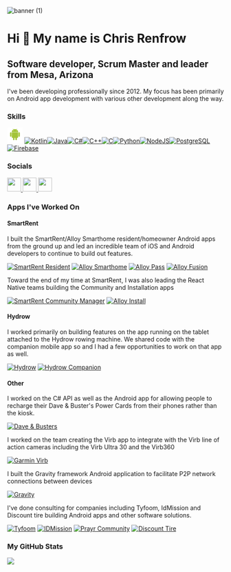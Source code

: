 
![banner (1)](https://github.com/cren90/cren90/assets/24256190/ac0dcfbb-1e35-44d5-b507-a60420038af7)

Hi 👋 My name is Chris Renfrow
==============================

Software developer, Scrum Master and leader from Mesa, Arizona
--------------------------------------------------------------

I've been developing professionally since 2012. My focus has been primarily on Android app development with various other development along the way.

### Skills

<p align="left">
<a href="https://developer.android.com"><img src="https://github.com/devicons/devicon/blob/master/icons/android/android-original-wordmark.svg" height="36" alt="Android"/></a>
<a href="https://kotlinlang.org/" target="_blank" rel="noreferrer"><img src="https://raw.githubusercontent.com/danielcranney/readme-generator/main/public/icons/skills/kotlin-colored.svg" width="36" height="36" alt="Kotlin" /></a><a href="https://www.oracle.com/java/" target="_blank" rel="noreferrer"><img src="https://raw.githubusercontent.com/danielcranney/readme-generator/main/public/icons/skills/java-colored.svg" width="36" height="36" alt="Java" /></a><a href="https://docs.microsoft.com/en-us/dotnet/csharp/" target="_blank" rel="noreferrer"><img src="https://raw.githubusercontent.com/danielcranney/readme-generator/main/public/icons/skills/csharp-colored.svg" width="36" height="36" alt="C#" /></a><a href="https://docs.microsoft.com/en-us/cpp/?view=msvc-170" target="_blank" rel="noreferrer"><img src="https://raw.githubusercontent.com/danielcranney/readme-generator/main/public/icons/skills/cplusplus-colored.svg" width="36" height="36" alt="C++" /></a><a href="https://docs.microsoft.com/en-us/cpp/?view=msvc-170" target="_blank" rel="noreferrer"><img src="https://raw.githubusercontent.com/danielcranney/readme-generator/main/public/icons/skills/c-colored.svg" width="36" height="36" alt="C" /></a><a href="https://www.python.org/" target="_blank" rel="noreferrer"><img src="https://raw.githubusercontent.com/danielcranney/readme-generator/main/public/icons/skills/python-colored.svg" width="36" height="36" alt="Python" /></a><a href="https://nodejs.org/en/" target="_blank" rel="noreferrer"><img src="https://raw.githubusercontent.com/danielcranney/readme-generator/main/public/icons/skills/nodejs-colored.svg" width="36" height="36" alt="NodeJS" /></a><a href="https://www.postgresql.org/" target="_blank" rel="noreferrer"><img src="https://raw.githubusercontent.com/danielcranney/readme-generator/main/public/icons/skills/postgresql-colored.svg" width="36" height="36" alt="PostgreSQL" /></a><a href="https://firebase.google.com/" target="_blank" rel="noreferrer"><img src="https://raw.githubusercontent.com/danielcranney/readme-generator/main/public/icons/skills/firebase-colored.svg" width="36" height="36" alt="Firebase" /></a>
</p>

### Socials

<p align="left"> <a href="https://www.github.com/cren90" target="_blank" rel="noreferrer"> <picture> <source media="(prefers-color-scheme: dark)" srcset="https://raw.githubusercontent.com/danielcranney/readme-generator/main/public/icons/socials/github-dark.svg" /> <source media="(prefers-color-scheme: light)" srcset="https://raw.githubusercontent.com/danielcranney/readme-generator/main/public/icons/socials/github.svg" /> <img src="https://raw.githubusercontent.com/danielcranney/readme-generator/main/public/icons/socials/github.svg" width="32" height="32" /> </picture> </a> <a href="https://www.linkedin.com/in/crenfrow90" target="_blank" rel="noreferrer"> <picture> <source media="(prefers-color-scheme: dark)" srcset="https://raw.githubusercontent.com/danielcranney/readme-generator/main/public/icons/socials/linkedin-dark.svg" /> <source media="(prefers-color-scheme: light)" srcset="https://raw.githubusercontent.com/danielcranney/readme-generator/main/public/icons/socials/linkedin.svg" /> <img src="https://raw.githubusercontent.com/danielcranney/readme-generator/main/public/icons/socials/linkedin.svg" width="32" height="32" /> </picture> </a> <a href="https://www.stackoverflow.com/users/cre90" target="_blank" rel="noreferrer"> <picture> <source media="(prefers-color-scheme: dark)" srcset="https://raw.githubusercontent.com/danielcranney/readme-generator/main/public/icons/socials/stackoverflow-dark.svg" /> <source media="(prefers-color-scheme: light)" srcset="https://raw.githubusercontent.com/danielcranney/readme-generator/main/public/icons/socials/stackoverflow.svg" /> <img src="https://raw.githubusercontent.com/danielcranney/readme-generator/main/public/icons/socials/stackoverflow.svg" width="32" height="32" /> </picture> </a></p>

### Apps I've Worked On

#### SmartRent

I built the SmartRent/Alloy Smarthome resident/homeowner Android apps from the ground up and led an incredible team of iOS and Android developers to continue to build out features. 

[![SmartRent Resident](https://play-lh.googleusercontent.com/MfazbCGnGyjfKp-f1tdN_9SqtuBHF1oWeZgo4XCwOtx_-hz47m6tU3cZuBwDe39DTaM=s48-rw)](https://play.google.com/store/apps/details?id=com.smartrent.resident)
[![Alloy Smarthome](https://play-lh.googleusercontent.com/pCTdBZ3CEZw7501O_1z8Frxkt47wBiXxeKMgszj0rxrQLCo9OklG77u_K7PxEp4g1Wg=s48-rw)](https://play.google.com/store/apps/details?id=com.alloyhome.home)
[![Alloy Pass](https://play-lh.googleusercontent.com/gyfeX2IAhPKyR2ygXg_QunMo_l61544hS-wDpklPoji4Hi6DkUL0XB1IOCBuaGlNje4=s48-rw)](https://play.google.com/store/apps/details?id=com.alloyhome.pass)
<a href="https://smartrent.com/hardware/hubs/alloy-fusion/"><img src="https://cdn.sanity.io/images/k6nqfsnd/sr-default-prod/89352f28180852daa0b8b49b6aeffa483910d40e-1000x1000.png?rect=38,0,924,1000&w=512&h=554&q=75&fit=max&auto=format" width=48 height=48 alt="Alloy Fusion"/></a>

Toward the end of my time at SmartRent, I was also leading the React Native teams building the Community and Installation apps

[![SmartRent Community Manager](https://play-lh.googleusercontent.com/u1YOTUeHsCccGN70fWJBXOToY7zsRNOlOaK44rUV_h_aBg7rp3D87vzC_CcKq9tGgOc=s48-rw)](https://play.google.com/store/apps/details?id=com.smartrent.propertymanagement)
[![Alloy Install](https://play-lh.googleusercontent.com/jVU6NfULDVJXiWKCKsz4_OT1HI0T4EMvV6HWw1-hHJ3xlvO5t4RgVk6FIuls2rc4WoM=s48-rw)](https://play.google.com/store/apps/details?id=com.smartrent.dealer)

#### Hydrow

I worked primarily on building features on the app running on the tablet attached to the Hydrow rowing machine. We shared code with the companion mobile app so and I had a few opportunities to work on that app as well.

<a href="https://hydrow.com"><img src="https://res.cloudinary.com/hydrow/image/upload/f_auto/w_1080/q_80/v1683212904/PDP/OG_Prod_XL.jpg" height=48 alt="Hydrow"/></a>
[![Hydrow Companion](https://play-lh.googleusercontent.com/_fZDT4oNXhpqXbV2s2c1ugebuVhxs4Oxg1r4Tdh_vBX_uR3RFAMd5KMS_wlIXQu5ilg=s48-rw)](https://play.google.com/store/apps/details?id=com.truerowing.hydrowcompanion)

#### Other

I worked on the C# API as well as the Android app for allowing people to recharge their Dave & Buster's Power Cards from their phones rather than the kiosk.

[![Dave & Busters](https://play-lh.googleusercontent.com/Apaowgl1g51qYF1QTrCAuCcNdBf0G3WLiyRpa1et11aNZV-aRbKPdUBl89xPvAAEmfcF=s48-rw)](https://play.google.com/store/apps/details?id=com.DB.playinstore)

I worked on the team creating the Virb app to integrate with the Virb line of action cameras including the Virb Ultra 30 and the Virb360

[![Garmin Virb](https://play-lh.googleusercontent.com/_pQrqJFjz7vu1J36hJ5cB8tGFiNfogM37ZJ6qFHz5mxWjgpPfT6tqMiRpq_clfXEBg=s48-rw)](https://play.google.com/store/apps/details?id=com.garmin.android.apps.virb)

I built the Gravity framework Android application to facilitate P2P network connections between devices 

<a href="https://www.fasetto.com/gravity"><img src="https://github.com/cren90/cren90/assets/24256190/54bfba85-177a-4845-89a6-be5ce10a77c4" height=48 alt="Gravity"/></a>

I've done consulting for companies including Tyfoom, IdMission and Discount tire building Android apps and other software solutions.

[![Tyfoom](https://play-lh.googleusercontent.com/cDXLGAGDevUbsFds6PpFxvGXGa_YRgRvFh95L5cw0FftDjUz8uxXLPFxl4OKD5JILxyu=s48-rw)](https://play.google.com/store/apps/details?id=com.tyfoom.android.tyfoom)
[![IDMission](https://play-lh.googleusercontent.com/QLccMUrRgqCxME5iDkI_gNFZcC1zyOc4Uhdu_5Dkp6tQTp7IOci8MIWrEdOdk-8Diw=s48-rw)](https://www.idmission.com/en/blog/idmission-tendedbar)
[![Prayr Community](https://play-lh.googleusercontent.com/WnAno-Yh89F5dr2OcHl5m9Pslf5UcSQ9ICl7r_PVqdoSmQx0Sj7drCRJPpvJRf4w2Zc=s48-rw)](https://play.google.com/store/apps/details?id=com.prayr.prayrcommunity)
[![Discount Tire](https://play-lh.googleusercontent.com/csKATL2XE9Me-jl6BzTc1FNSRfTBCsPZ91AiWkyRoF6_yOG4FbbBXaqqWS-DI-psKq7J=s48-rw)](https://www.discounttire.com/)


### My GitHub Stats

<a href="http://www.github.com/cren90"><img src="https://github-readme-streak-stats.herokuapp.com/?user=cren90&stroke=ffffff&background=1c1917&ring=0891b2&fire=0891b2&currStreakNum=ffffff&currStreakLabel=0891b2&sideNums=ffffff&sideLabels=ffffff&dates=ffffff&hide_border=true" /></a>
